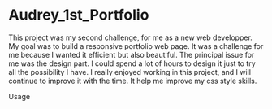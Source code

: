 # Audrey_1st_Portfolio

This project was my second challenge, for me as a new web developper. My goal was to build a responsive portfolio web page. It was a challenge for me because I wanted it efficient but also beautiful. The principal issue for me was the design part. I could spend a lot of hours to design it just to try all the possibility I have. I really enjoyed working in this project, and I will continue to improve it with the time. It help me improve my css style skills.


Usage 
